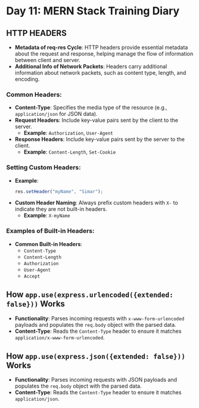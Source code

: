 # Day 11: MERN Stack Training Diary

## HTTP HEADERS
- **Metadata of req-res Cycle**: HTTP headers provide essential metadata about the request and response, helping manage the flow of information between client and server.
- **Additional Info of Network Packets**: Headers carry additional information about network packets, such as content type, length, and encoding.

### Common Headers:
- **Content-Type**: Specifies the media type of the resource (e.g., `application/json` for JSON data).
- **Request Headers**: Include key-value pairs sent by the client to the server.
  - **Example**: `Authorization`, `User-Agent`
- **Response Headers**: Include key-value pairs sent by the server to the client.
  - **Example**: `Content-Length`, `Set-Cookie`

### Setting Custom Headers:
- **Example**:
  ```js
  res.setHeader("myName", "Simar");
  ```
- **Custom Header Naming**: Always prefix custom headers with `X-` to indicate they are not built-in headers.
  - **Example**: `X-myName`

### Examples of Built-in Headers:
- **Common Built-in Headers**:
  - `Content-Type`
  - `Content-Length`
  - `Authorization`
  - `User-Agent`
  - `Accept`

## How `app.use(express.urlencoded({extended: false}))` Works
- **Functionality**: Parses incoming requests with `x-www-form-urlencoded` payloads and populates the `req.body` object with the parsed data.
- **Content-Type**: Reads the `Content-Type` header to ensure it matches `application/x-www-form-urlencoded`.

## How `app.use(express.json({extended: false}))` Works
- **Functionality**: Parses incoming requests with JSON payloads and populates the `req.body` object with the parsed data.
- **Content-Type**: Reads the `Content-Type` header to ensure it matches `application/json`.

